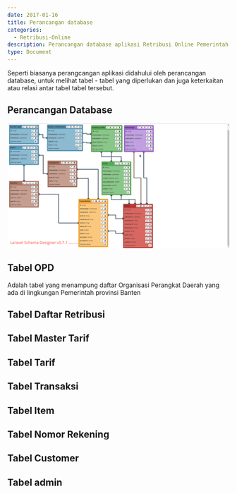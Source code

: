 ```yaml
---
date: 2017-01-16
title: Perancangan database
categories:
  - Retribusi-Online
description: Perancangan database aplikasi Retribusi Online Pemerintah Provinsi Banten
type: Document
---
```


Seperti biasanya perangcangan aplikasi didahului oleh perancangan database, untuk melihat tabel - tabel yang diperlukan dan juga keterkaitan atau relasi antar tabel tabel tersebut.

## Perancangan Database

 [![Perancangan database sistem](/images/retribusi-online/perancangan-database/retibusi_online-perancangan-database-sistem.png)](/images/retribusi-online/perancangan-database/retibusi_online-perancangan-database-sistem.png)

## Tabel OPD

Adalah tabel yang menampung daftar Organisasi Perangkat Daerah yang ada di lingkungan Pemerintah provinsi Banten 

## Tabel Daftar Retribusi

## Tabel Master Tarif

## Tabel Tarif

## Tabel Transaksi

## Tabel Item

## Tabel Nomor Rekening

## Tabel Customer

## Tabel admin


